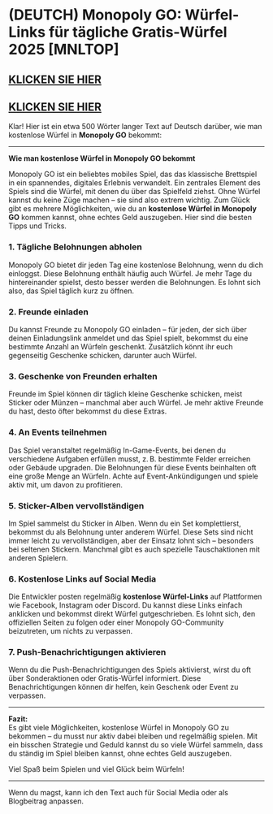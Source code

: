 # (DEUTCH) Monopoly GO: Würfel-Links für tägliche Gratis-Würfel 2025 [MNLTOP]


## [KLICKEN SIE HIER](https://lookerstudio.google.com/s/i0yFe1wQxjY)
## [KLICKEN SIE HIER](https://lookerstudio.google.com/s/i0yFe1wQxjY)


Klar! Hier ist ein etwa 500 Wörter langer Text auf Deutsch darüber, wie man kostenlose Würfel in **Monopoly GO** bekommt:

---

**Wie man kostenlose Würfel in Monopoly GO bekommt**

Monopoly GO ist ein beliebtes mobiles Spiel, das das klassische Brettspiel in ein spannendes, digitales Erlebnis verwandelt. Ein zentrales Element des Spiels sind die Würfel, mit denen du über das Spielfeld ziehst. Ohne Würfel kannst du keine Züge machen – sie sind also extrem wichtig. Zum Glück gibt es mehrere Möglichkeiten, wie du an **kostenlose Würfel in Monopoly GO** kommen kannst, ohne echtes Geld auszugeben. Hier sind die besten Tipps und Tricks.

### 1. **Tägliche Belohnungen abholen**
Monopoly GO bietet dir jeden Tag eine kostenlose Belohnung, wenn du dich einloggst. Diese Belohnung enthält häufig auch Würfel. Je mehr Tage du hintereinander spielst, desto besser werden die Belohnungen. Es lohnt sich also, das Spiel täglich kurz zu öffnen.

### 2. **Freunde einladen**
Du kannst Freunde zu Monopoly GO einladen – für jeden, der sich über deinen Einladungslink anmeldet und das Spiel spielt, bekommst du eine bestimmte Anzahl an Würfeln geschenkt. Zusätzlich könnt ihr euch gegenseitig Geschenke schicken, darunter auch Würfel.

### 3. **Geschenke von Freunden erhalten**
Freunde im Spiel können dir täglich kleine Geschenke schicken, meist Sticker oder Münzen – manchmal aber auch Würfel. Je mehr aktive Freunde du hast, desto öfter bekommst du diese Extras.

### 4. **An Events teilnehmen**
Das Spiel veranstaltet regelmäßig In-Game-Events, bei denen du verschiedene Aufgaben erfüllen musst, z. B. bestimmte Felder erreichen oder Gebäude upgraden. Die Belohnungen für diese Events beinhalten oft eine große Menge an Würfeln. Achte auf Event-Ankündigungen und spiele aktiv mit, um davon zu profitieren.

### 5. **Sticker-Alben vervollständigen**
Im Spiel sammelst du Sticker in Alben. Wenn du ein Set komplettierst, bekommst du als Belohnung unter anderem Würfel. Diese Sets sind nicht immer leicht zu vervollständigen, aber der Einsatz lohnt sich – besonders bei seltenen Stickern. Manchmal gibt es auch spezielle Tauschaktionen mit anderen Spielern.

### 6. **Kostenlose Links auf Social Media**
Die Entwickler posten regelmäßig **kostenlose Würfel-Links** auf Plattformen wie Facebook, Instagram oder Discord. Du kannst diese Links einfach anklicken und bekommst direkt Würfel gutgeschrieben. Es lohnt sich, den offiziellen Seiten zu folgen oder einer Monopoly GO-Community beizutreten, um nichts zu verpassen.

### 7. **Push-Benachrichtigungen aktivieren**
Wenn du die Push-Benachrichtigungen des Spiels aktivierst, wirst du oft über Sonderaktionen oder Gratis-Würfel informiert. Diese Benachrichtigungen können dir helfen, kein Geschenk oder Event zu verpassen.

---

**Fazit:**  
Es gibt viele Möglichkeiten, kostenlose Würfel in Monopoly GO zu bekommen – du musst nur aktiv dabei bleiben und regelmäßig spielen. Mit ein bisschen Strategie und Geduld kannst du so viele Würfel sammeln, dass du ständig im Spiel bleiben kannst, ohne echtes Geld auszugeben.

Viel Spaß beim Spielen und viel Glück beim Würfeln!

--- 

Wenn du magst, kann ich den Text auch für Social Media oder als Blogbeitrag anpassen.
